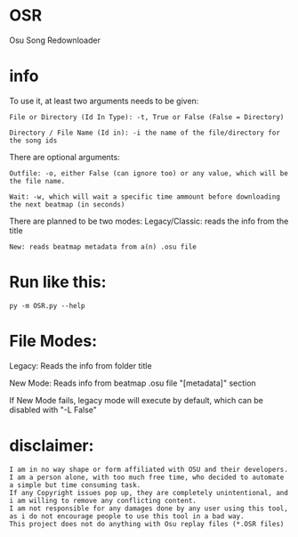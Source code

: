 # OSR
Osu Song Redownloader

# info
To use it, at least two arguments needs to be given:

	File or Directory (Id In Type): -t, True or False (False = Directory)

	Directory / File Name (Id in): -i the name of the file/directory for the song ids
There are optional arguments:

	Outfile: -o, either False (can ignore too) or any value, which will be the file name.

	Wait: -w, which will wait a specific time ammount before downloading the next beatmap (in seconds)
There are planned to be two modes:
	Legacy/Classic: reads the info from the title

	New: reads beatmap metadata from a(n) .osu file



# Run like this:
```
py -m OSR.py --help
```
# File Modes:
Legacy: Reads the info from folder title

New Mode: Reads info from beatmap .osu file "[metadata]" section

If New Mode fails, legacy mode will execute by default, which can be disabled with "-L False"

# disclaimer:
	I am in no way shape or form affiliated with OSU and their developers. I am a person alone, with too much free time, who decided to automate a simple but time consuming task.
	If any Copyright issues pop up, they are completely unintentional, and i am willing to remove any conflicting content.
	I am not responsible for any damages done by any user using this tool, as i do not encourage people to use this tool in a bad way.
	This project does not do anything with Osu replay files (*.OSR files)